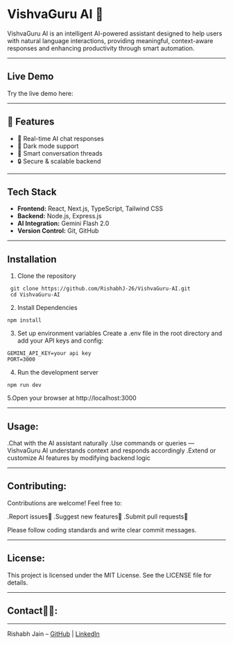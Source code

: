 # VishvaGuru AI 🤖

VishvaGuru AI is an intelligent AI-powered assistant designed to help users with natural language interactions, providing meaningful, context-aware responses and enhancing productivity through smart automation.

---

## Live Demo

Try the live demo here:  


---

## 🚀 Features
- 💬 Real-time AI chat responses
- 🌙 Dark mode support
- 🧠 Smart conversation threads
- 🔒 Secure & scalable backend
---

## Tech Stack

- **Frontend:** React, Next.js, TypeScript, Tailwind CSS  
- **Backend:** Node.js, Express.js  
- **AI Integration:** Gemini Flash 2.0  
- **Version Control:** Git, GitHub  

---

## Installation

1. Clone the repository
  ```
   git clone https://github.com/RishabhJ-26/VishvaGuru-AI.git
   cd VishvaGuru-AI
  ```
2. Install Dependencies
  ```
  npm install
  ```
3. Set up environment variables
Create a .env file in the root directory and add your API keys and config:
  ```
GEMINI_API_KEY=your api key
PORT=3000
  ```
4. Run the development server
```
npm run dev
```
5.Open your browser at http://localhost:3000

---
## Usage:
 .Chat with the AI assistant naturally
 .Use commands or queries — VishvaGuru AI understands context and responds accordingly
 .Extend or customize AI features by modifying backend logic

---

## Contributing:
Contributions are welcome! Feel free to:

.Report issues🚀
.Suggest new features🚀
.Submit pull requests🚀

Please follow coding standards and write clear commit messages.

---

## License:
This project is licensed under the MIT License. See the LICENSE file for details.

---

## Contact👨‍💻:
---
Rishabh Jain – [GitHub](https://github.com/RishabhJ-26) | [LinkedIn](https://www.linkedin.com/in/rishabhjain-enris/)
